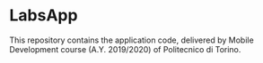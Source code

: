 # LabsApp
This repository contains the application code, delivered by Mobile Development course (A.Y. 2019/2020) of Politecnico di Torino.
